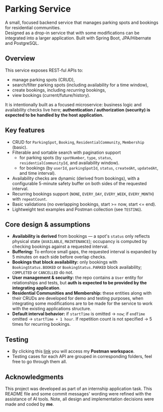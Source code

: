 # Parking Service

A small, focused backend service that manages parking spots and bookings for residential communities.  
Designed as a drop-in service that with some modifications can be integrated into a larger application. 
Built with Spring Boot, JPA/Hibernate and PostgreSQL.

## Overview
This service exposes REST-ful APIs to:
- manage parking spots (CRUD),
- search/filter parking spots (including availability for a time window),
- create bookings, including *recurring* bookings,
- view bookings (current/future/history).

It is intentionally built as a focused microservice: business logic and availability checks live here; 
**authentication / authorization (security) is expected to be handled by the host application.**


## Key features
- CRUD for `ParkingSpot`, `Booking`, `ResidentialCommunity`, `Membership` (basic).
- Filterable and sortable search  with pagination support
  - for parking spots (by `spotNumber`, `type`, `status`, `residentialCommunityId`, and availability window).
  - for bookings (by `userId`, `parkingSpotId`, `status`, `createdAt`, `updatedAt`, and time interval).
- Availability checks are dynamic (derived from bookings), with a configurable 5-minute safety buffer on both sides of the requested interval.
- Recurring bookings support (`NONE`, `EVERY_DAY`, `EVERY_WEEK`, `EVERY_MONTH`) with `repeatCount`.
- Basic validations (no overlapping bookings, start >= now, start <= end).
- Lightweight test examples and Postman collection (see `TESTING`).

 
## Core design & assumptions
- **Availability is derived** from bookings — a spot's `status` only reflects physical state (`AVAILABLE`, `MAINTENANCE`); occupancy is computed by checking bookings against a requested interval.
- **Buffering:** To enforce small gaps, the requested interval is expanded by 5 minutes on each side before overlap checks.
- **Bookings that block availability:** only bookings with `BookingStatus.BOOKED` or `BookingStatus.PARKED` block availability; `COMPLETED` or `CANCELLED` do not.
- **User management & security:** the repo contains a `User` entity for relationships and tests, but **auth is expected to be provided by the integrating application**.
- **Residential Communities and Membership:** these entities along with their CRUDs are developed for demo and testing purposes, when integrating some modifications are to be made for the service to work with the existing applications structure.
- **Default interval behavior:** if `startTime` is omitted -> `now`; if `endTime` omitted → `startTime + 1 hour`. If repetition count is not specified -> 5 times for recurring bookings.


## Testing
- By clicking this [link](https://web.postman.co/workspace/Parking-Service~889966b4-3fc0-4902-8284-0de0819c1cd7/collection/43259412-e8fec11b-94e8-4524-9568-3bc98ad77bed?action=share&source=copy-link&creator=43259412) you will access my **Postman workspace**.
- Testing cases for each API are grouped in corresponding folders, feel free to go through them all. 


## Acknowledgments
This project was developed as part of an internship application task.
This README file and some commit messages' wording were refined with the assistance of AI tools.
Note, all design and implementation decisions were made and coded by **me**.